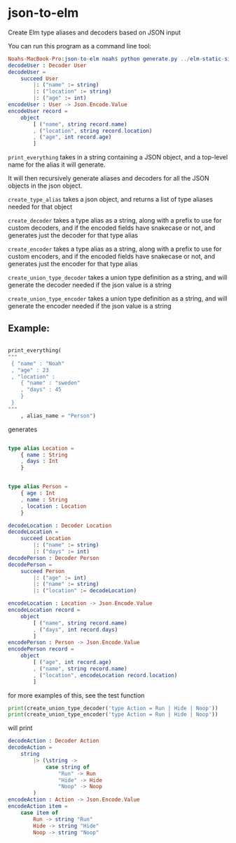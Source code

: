 # json-to-elm
Create Elm type aliases and decoders based on JSON input


You can run this program as a command line tool:

```elm
Noahs-MacBook-Pro:json-to-elm noah$ python generate.py ../elm-static-site/examples/Users.elm
decodeUser : Decoder User
decodeUser =
    succeed User
        |: ("name" := string)
        |: ("location" := string)
        |: ("age" := int)
encodeUser : User -> Json.Encode.Value
encodeUser record =
    object
        [ ("name", string record.name)
        , ("location", string record.location)
        , ("age", int record.age)
        ]
```

`print_everything` takes in a string containing a JSON object, and a top-level name for the alias it will generate.

It will then recursively generate aliases and decoders for all the JSON objects in the json object.

`create_type_alias` takes a json object, and returns a list of type aliases needed for that object

`create_decoder` takes a type alias as a string, along with a prefix to use for custom decoders, and if the encoded fields have snakecase or not, and generates just the decoder for that type alias

`create_encoder` takes a type alias as a string, along with a prefix to use for custom encoders, and if the encoded fields have snakecase or not, and generates just the encoder for that type alias

`create_union_type_decoder` takes a union type definition as a string, and will generate the decoder needed if the json value is a string

`create_union_type_encoder` takes a union type definition as a string, and will generate the encoder needed if the json value is a string



## Example:

```python

print_everything(
"""
 { "name" : "Noah"
 , "age" : 23
 , "location" :
    { "name" : "sweden"
    , "days" : 45
    }
 }
"""
    , alias_name = "Person")

```

generates

```elm

type alias Location =
    { name : String
    , days : Int
    }


type alias Person =
    { age : Int
    , name : String
    , location : Location
    }

decodeLocation : Decoder Location
decodeLocation =
    succeed Location
        |: ("name" := string)
        |: ("days" := int)
decodePerson : Decoder Person
decodePerson =
    succeed Person
        |: ("age" := int)
        |: ("name" := string)
        |: ("location" := decodeLocation)

encodeLocation : Location -> Json.Encode.Value
encodeLocation record =
    object
        [ ("name", string record.name)
        , ("days", int record.days)
        ]
encodePerson : Person -> Json.Encode.Value
encodePerson record =
    object
        [ ("age", int record.age)
        , ("name", string record.name)
        , ("location", encodeLocation record.location)
        ]

```
for more examples of this, see the test function


```python
print(create_union_type_decoder('type Action = Run | Hide | Noop'))
print(create_union_type_encoder('type Action = Run | Hide | Noop'))
```

will print

```elm
decodeAction : Decoder Action
decodeAction =
    string
        |> (\string ->
            case string of
                "Run" -> Run
                "Hide" -> Hide
                "Noop" -> Noop
        )
encodeAction : Action -> Json.Encode.Value
encodeAction item =
    case item of
        Run -> string "Run"
        Hide -> string "Hide"
        Noop -> string "Noop"
```
